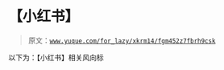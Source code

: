 # 【小红书】

> 原文：[`www.yuque.com/for_lazy/xkrm14/fgm452z7fbrh9csk`](https://www.yuque.com/for_lazy/xkrm14/fgm452z7fbrh9csk)



以下为：【小红书】相关风向标 



